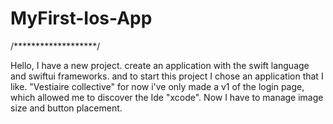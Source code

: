 # MyFirst-Ios-App

/*******************/

Hello, I have a new project. create an application with the swift language and swiftui frameworks. and to start this project I chose an application that I like. "Vestiaire collective" for now i've only made a v1 of the login page, which allowed me to discover the Ide "xcode".
Now I have to manage image size and button placement.
